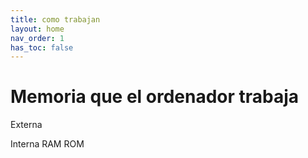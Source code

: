 ```yaml
---
title: como trabajan
layout: home
nav_order: 1
has_toc: false
---
```

<h1>Memoria que el ordenador trabaja</h1>
Externa

Interna
RAM 
ROM
